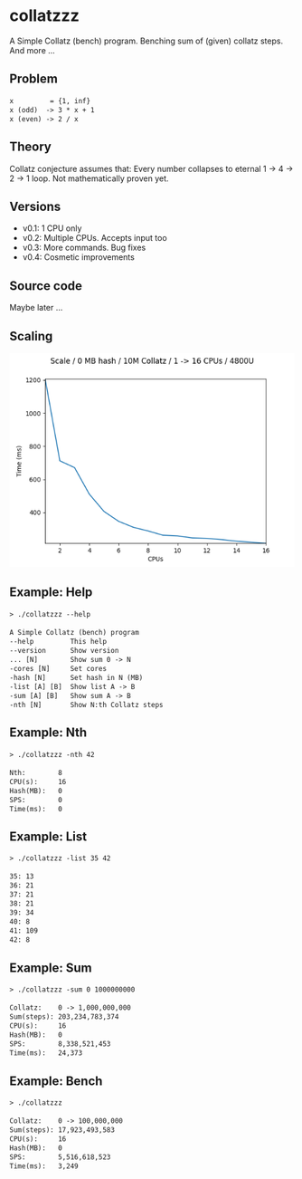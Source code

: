 # collatzzz

A Simple Collatz (bench) program.
Benching sum of (given) collatz steps.
And more ...

## Problem

```
x         = {1, inf}
x (odd)  -> 3 * x + 1
x (even) -> 2 / x
```

## Theory

Collatz conjecture assumes that:
Every number collapses to eternal 1 -> 4 -> 2 -> 1 loop.
Not mathematically proven yet.

## Versions

- v0.1: 1 CPU only
- v0.2: Multiple CPUs. Accepts input too
- v0.3: More commands. Bug fixes
- v0.4: Cosmetic improvements

## Source code

Maybe later ...

## Scaling

![Scaling](https://raw.githubusercontent.com/SamuraiDangyo/collatzzz/main/10M-0MB-1-16CPU.png)

## Example: Help

```
> ./collatzzz --help

A Simple Collatz (bench) program
--help         This help
--version      Show version
... [N]        Show sum 0 -> N
-cores [N]     Set cores
-hash [N]      Set hash in N (MB)
-list [A] [B]  Show list A -> B
-sum [A] [B]   Show sum A -> B
-nth [N]       Show N:th Collatz steps
```

## Example: Nth

```
> ./collatzzz -nth 42

Nth:        8
CPU(s):     16
Hash(MB):   0
SPS:        0
Time(ms):   0
```

## Example: List

```
> ./collatzzz -list 35 42

35: 13
36: 21
37: 21
38: 21
39: 34
40: 8
41: 109
42: 8
```

## Example: Sum

```
> ./collatzzz -sum 0 1000000000

Collatz:    0 -> 1,000,000,000
Sum(steps): 203,234,783,374
CPU(s):     16
Hash(MB):   0
SPS:        8,338,521,453
Time(ms):   24,373
```

## Example: Bench

```
> ./collatzzz

Collatz:    0 -> 100,000,000
Sum(steps): 17,923,493,583
CPU(s):     16
Hash(MB):   0
SPS:        5,516,618,523
Time(ms):   3,249
```
